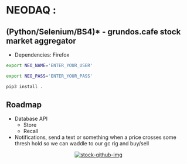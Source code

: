 # NEODAQ :

## (Python/Selenium/BS4)* - grundos.cafe stock market aggregator
* Dependencies: Firefox
```bash
export NEO_NAME='ENTER_YOUR_USER'
```
```bash
export NEO_PASS='ENTER_YOUR_PASS'
```
```bash
pip3 install .
```

## Roadmap
- Database API
  - Store
  - Recall
- Notifications, send a text or something when a price crosses some thresh hold so we can waddle to our gc rig and buy/sell

<p align="center">  
  <a href="https://ibb.co/wSTMnC3"><img src="https://i.ibb.co/McbMzpW/stock-github-img.png" alt="stock-github-img" border="0"></a>
</p>

